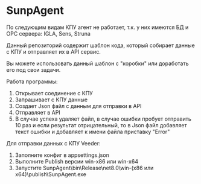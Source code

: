 # SunpAgent
По следующим видам КПУ агент не работает, т.к. у них имеются БД и OPC сервера: IGLA, Sens, Struna

Данный репозиторий содержит шаблон кода, который собирает данные с КПУ и отправляет их в API сервис.

Вы можете использовать данный шаблон с "коробки" или доработать его под свои задачи.

Работа программы:
1. Открывает соединение с КПУ
2. Запрашивает с КПУ данные
3. Создает Json файл с данным для отправки в API
4. Отправляет в API
5. В случае успеха удаляет файл, в случае ошибки пробует отправить 10 раз и если результат отрицательный, то в Json файл добавляет текст ошибки и добавляет к имени файла приставку "Error"

Для отправки данных с КПУ Veeder:
1. Заполните конфиг в appsettings.json
2. Выполните Publish версии win-x86 или win-x64
3. Запустите SunpAgent\bin\Release\net8.0\win-(x86 или x64)\publish\SunpAgent.exe
